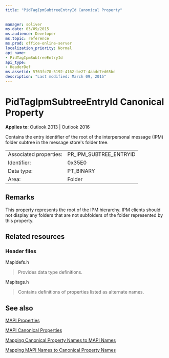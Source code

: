 ```yaml
---
title: "PidTagIpmSubtreeEntryId Canonical Property"
 
 
manager: soliver
ms.date: 03/09/2015
ms.audience: Developer
ms.topic: reference
ms.prod: office-online-server
localization_priority: Normal
api_name:
- PidTagIpmSubtreeEntryId
api_type:
- HeaderDef
ms.assetid: 5763fc78-5192-4162-be27-4aadc7ed65bc
description: "Last modified: March 09, 2015"
---
```


# PidTagIpmSubtreeEntryId Canonical Property

  
  
**Applies to**: Outlook 2013 | Outlook 2016 
  
Contains the entry identifier of the root of the interpersonal message (IPM) folder subtree in the message store's folder tree. 
  
|||
|:-----|:-----|
|Associated properties:  <br/> |PR_IPM_SUBTREE_ENTRYID  <br/> |
|Identifier:  <br/> |0x35E0  <br/> |
|Data type:  <br/> |PT_BINARY  <br/> |
|Area:  <br/> |Folder  <br/> |
   
## Remarks

This property represents the root of the IPM hierarchy. IPM clients should not display any folders that are not subfolders of the folder represented by this property.
  
## Related resources

### Header files

Mapidefs.h
  
> Provides data type definitions.
    
Mapitags.h
  
> Contains definitions of properties listed as alternate names.
    
## See also



[MAPI Properties](mapi-properties.md)
  
[MAPI Canonical Properties](mapi-canonical-properties.md)
  
[Mapping Canonical Property Names to MAPI Names](mapping-canonical-property-names-to-mapi-names.md)
  
[Mapping MAPI Names to Canonical Property Names](mapping-mapi-names-to-canonical-property-names.md)

